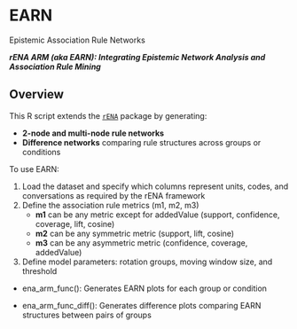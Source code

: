 # EARN
Epistemic Association Rule Networks 

**_rENA ARM (aka EARN): Integrating Epistemic Network Analysis and Association Rule Mining_**

## Overview 
This R script extends the [`rENA`](https://cran.r-project.org/src/contrib/Archive/rENA/) package by generating:
- **2-node and multi-node rule networks**
- **Difference networks** comparing rule structures across groups or conditions

To use EARN: 
  1) Load the dataset and specify which columns represent units, codes, and conversations as required by the rENA framework
  2) Define the association rule metrics (m1, m2, m3)
     - **m1** can be any metric except for addedValue (support, confidence, coverage, lift, cosine)
     - **m2** can be any symmetric metric (support, lift, cosine)
     - **m3** can be any asymmetric metric (confidence, coverage, addedValue)
  4) Define model parameters: rotation groups, moving window size, and threshold


- ena_arm_func(): Generates EARN plots for each group or condition

- ena_arm_func_diff(): Generates difference plots comparing EARN structures between pairs of groups
